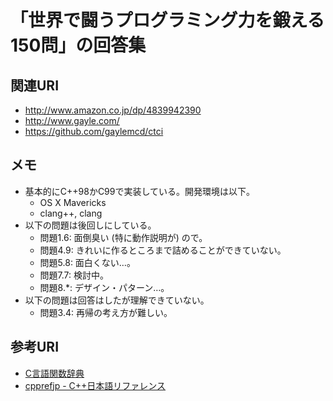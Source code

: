 # 「世界で闘うプログラミング力を鍛える150問」の回答集

## 関連URI

* http://www.amazon.co.jp/dp/4839942390
* http://www.gayle.com/
* https://github.com/gaylemcd/ctci

## メモ

* 基本的にC++98かC99で実装している。開発環境は以下。
  * OS X Mavericks
  * clang++, clang
* 以下の問題は後回しにしている。
  * 問題1.6: 面倒臭い (特に動作説明が) ので。
  * 問題4.9: きれいに作るところまで詰めることができていない。
  * 問題5.8: 面白くない…。
  * 問題7.7: 検討中。
  * 問題8.*: デザイン・パターン…。
* 以下の問題は回答はしたが理解できていない。
  * 問題3.4: 再帰の考え方が難しい。

## 参考URI

* [C言語関数辞典](http://www.c-tipsref.com/)
* [cpprefjp - C++日本語リファレンス](http://cpprefjp.github.io/)
